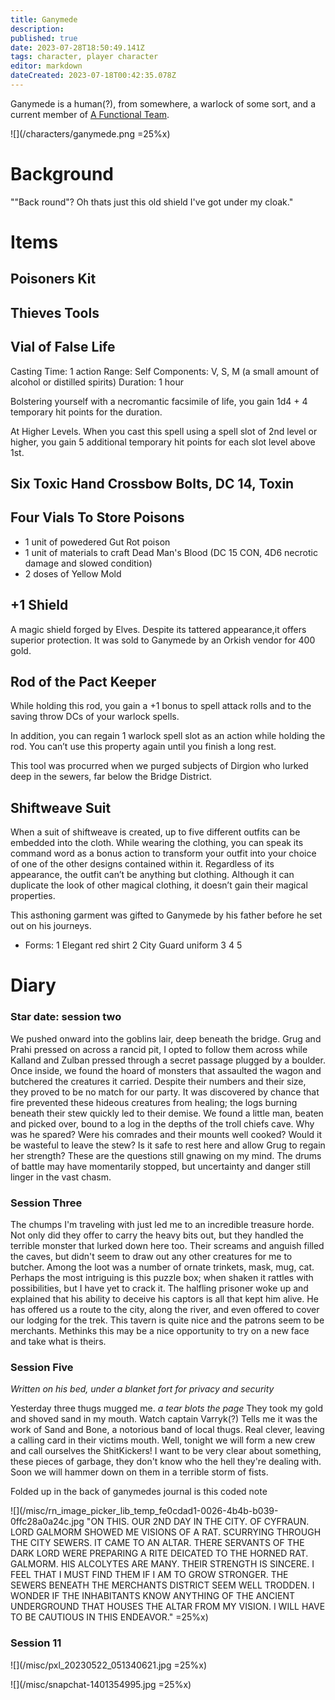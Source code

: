 ```yaml
---
title: Ganymede
description: 
published: true
date: 2023-07-28T18:50:49.141Z
tags: character, player character
editor: markdown
dateCreated: 2023-07-18T00:42:35.078Z
---
```


Ganymede is a human(?), from somewhere, a warlock of some sort, and a current member of [A Functional Team](/player_characters).

![](/characters/ganymede.png =25%x)

# Background

""Back round"? Oh thats just this old shield I've got under my cloak."

# Items

## Poisoners Kit
## Thieves Tools

## Vial of False Life
 Casting Time: 1 action
Range: Self
Components: V, S, M (a small amount of alcohol or distilled spirits)
Duration: 1 hour

Bolstering yourself with a necromantic facsimile of life, you gain 1d4 + 4 temporary hit points for the duration.

At Higher Levels. When you cast this spell using a spell slot of 2nd level or higher, you gain 5 additional temporary hit points for each slot level above 1st.
## Six Toxic Hand Crossbow Bolts, DC 14, Toxin

## Four Vials To Store Poisons
- 1 unit of powedered Gut Rot poison
- 1 unit of materials to craft Dead Man's Blood (DC 15 CON, 4D6 necrotic damage and slowed condition)
- 2 doses of Yellow Mold 
##  +1 Shield
A magic shield forged by Elves. Despite its tattered appearance,it offers superior protection. It was sold to Ganymede by an Orkish vendor for 400 gold.  
## Rod of the Pact Keeper
While holding this rod, you gain a +1 bonus to spell attack rolls and to the saving throw DCs of your warlock spells.

In addition, you can regain 1 warlock spell slot as an action while holding the rod. You can’t use this property again until you finish a long rest.

This tool was procurred when we purged subjects of Dirgion who lurked deep in the sewers, far below the Bridge District.

## Shiftweave Suit
When a suit of shiftweave is created, up to five different outfits can be embedded into the cloth. While wearing the clothing, you can speak its command word as a bonus action to transform your outfit into your choice of one of the other designs contained within it. Regardless of its appearance, the outfit can’t be anything but clothing. Although it can duplicate the look of other magical clothing, it doesn’t gain their magical properties.

This asthoning garment was gifted to Ganymede by his father before he set out on his journeys.
- Forms:
1 Elegant red shirt 
2 City Guard uniform
3
4
5
# Diary

### Star date: session two

We pushed onward into the goblins lair, deep beneath the bridge. Grug and Prahi pressed on across a rancid pit, I opted to follow them across while Kalland and Zulban pressed through a secret passage plugged by a boulder. Once inside, we found the hoard of monsters that assaulted the wagon and butchered the creatures it carried. Despite their numbers and their size, they proved to be no match for our party. It was discovered by chance that fire prevented these hideous creatures from healing; the logs burning beneath their stew quickly led to their demise. We found a little man, beaten and picked over, bound to a log in the depths of the troll chiefs cave. Why was he spared? Were his comrades and their mounts well cooked? Would it be wasteful to leave the stew? Is it safe to rest here and allow Grug to regain her strength? These are the questions still gnawing on my mind. The drums of battle may have momentarily stopped, but uncertainty and danger still linger in the vast chasm.

### Session Three

The chumps I'm traveling with just led me to an incredible treasure horde. Not only did they offer to carry the heavy bits out, but they handled the terrible monster that lurked down here too. Their screams and anguish filled the caves, but didn't seem to draw out any other creatures for me to butcher. Among the loot was a number of ornate trinkets, mask, mug, cat. Perhaps the most intriguing is this puzzle box; when shaken it rattles with possibilities, but I have yet to crack it. The halfling prisoner woke up and explained that his ability to deceive his captors is all that kept him alive. He has offered us a route to the city, along the river, and even offered to cover our lodging for the trek. This tavern is quite nice and the patrons seem to be merchants. Methinks this may be a nice opportunity to try on a new face and take what is theirs.

### Session Five

*Written on his bed, under a blanket fort for privacy and security*

Yesterday three thugs mugged me. *a tear blots the page* They took my gold and shoved sand in my mouth. Watch captain Varryk(?) Tells me it was the work of Sand and Bone, a notorious band of local thugs. Real clever, leaving a calling card in their victims mouth. Well, tonight we will form a new crew and call ourselves the ShitKickers! I want to be very clear about something, these pieces of garbage, they don't know who the hell they're dealing with. Soon we will hammer down on them in a terrible storm of fists.

Folded up in the back of ganymedes journal is this coded note

![](/misc/rn_image_picker_lib_temp_fe0cdad1-0026-4b4b-b039-0ffc28a0a24c.jpg "ON THIS. OUR 2ND DAY IN THE CITY. OF CYFRAUN. LORD GALMORM SHOWED ME VISIONS OF A RAT. SCURRYING THROUGH THE CITY SEWERS. IT CAME TO AN ALTAR. THERE SERVANTS OF THE DARK LORD WERE PREPARING A RITE DEICATED TO THE HORNED RAT. GALMORM. HIS ALCOLYTES ARE MANY. THEIR STRENGTH IS SINCERE. I FEEL THAT I MUST FIND THEM IF I AM TO GROW STRONGER. THE SEWERS BENEATH THE MERCHANTS DISTRICT SEEM WELL TRODDEN. I WONDER IF THE INHABITANTS KNOW ANYTHING OF THE ANCIENT UNDERGROUND THAT HOUSES THE ALTAR FROM MY VISION. I WILL HAVE TO BE CAUTIOUS IN THIS ENDEAVOR." =25%x)

### Session 11

![](/misc/pxl_20230522_051340621.jpg =25%x)

![](/misc/snapchat-1401354995.jpg =25%x)